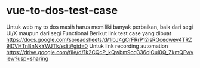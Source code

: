 # vue-to-dos-test-case
Untuk web my to dos masih harus memiliki banyak perbaikan, baik dari segi UI/X maupun dari segi Functional
Berikut link test case yang dibuat https://docs.google.com/spreadsheets/d/1ibJ4gCrFRrP12isRGceowev4TRZ9lDVHTnBnNkYWJTk/edit#gid=0
Untuk link recording automation https://drive.google.com/file/d/1k2CQcP_kQwbm9cq336ojCuI0Q_ZkmQFv/view?usp=sharing

